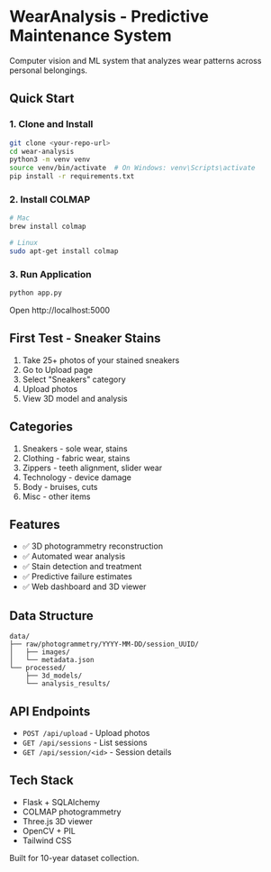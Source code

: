# WearAnalysis - Predictive Maintenance System

Computer vision and ML system that analyzes wear patterns across personal belongings.

## Quick Start

### 1. Clone and Install
```bash
git clone <your-repo-url>
cd wear-analysis
python3 -m venv venv
source venv/bin/activate  # On Windows: venv\Scripts\activate
pip install -r requirements.txt
```

### 2. Install COLMAP
```bash
# Mac
brew install colmap

# Linux
sudo apt-get install colmap
```

### 3. Run Application
```bash
python app.py
```

Open http://localhost:5000

## First Test - Sneaker Stains

1. Take 25+ photos of your stained sneakers
2. Go to Upload page
3. Select "Sneakers" category
4. Upload photos
5. View 3D model and analysis

## Categories

1. Sneakers - sole wear, stains
2. Clothing - fabric wear, stains  
3. Zippers - teeth alignment, slider wear
4. Technology - device damage
5. Body - bruises, cuts
6. Misc - other items

## Features

- ✅ 3D photogrammetry reconstruction
- ✅ Automated wear analysis
- ✅ Stain detection and treatment
- ✅ Predictive failure estimates
- ✅ Web dashboard and 3D viewer

## Data Structure

```
data/
├── raw/photogrammetry/YYYY-MM-DD/session_UUID/
│   ├── images/
│   └── metadata.json
└── processed/
    ├── 3d_models/
    └── analysis_results/
```

## API Endpoints

- `POST /api/upload` - Upload photos
- `GET /api/sessions` - List sessions
- `GET /api/session/<id>` - Session details

## Tech Stack

- Flask + SQLAlchemy
- COLMAP photogrammetry
- Three.js 3D viewer
- OpenCV + PIL
- Tailwind CSS

Built for 10-year dataset collection.
